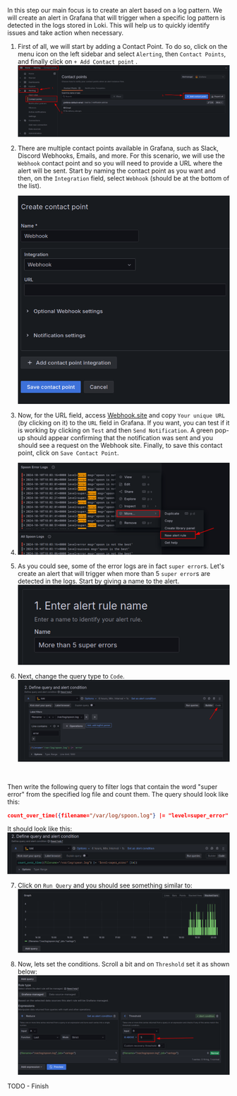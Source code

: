 In this step our main focus is to create an alert based on a log pattern. We will create an alert in Grafana that will trigger when a specific log pattern is detected in the logs stored in Loki. This will help us to quickly identify issues and take action when necessary. 

1. First of all, we will start by adding a Contact Point. To do so, click on the menu icon on the left sidebar and select `Alerting`, then `Contact Points`, and finally click on `+ Add Contact point` .
    ![](../assets/add-contact-point.png)

2. There are multiple contact points available in Grafana, such as Slack, Discord Webhooks, Emails, and more. For this scenario, we will use the `Webhook` contact point and so you will need to provide a URL where the alert will be sent. Start by naming the contact point as you want and then, on the `Integration` field, select `Webhook` (should be at the bottom of the list).

    ![](../assets/webhook.png)

3. Now, for the URL field, access [Webhook.site](https://webhook.site/) and copy `Your unique URL` (by clicking on it) to the `URL` field in Grafana. If you want, you can test if it is working by clicking on `Test` and then `Send Notification`. A green pop-up should appear confirming that the notification was sent and you should see a request on the Webhook site. Finally, to save this contact point, click on `Save Contact Point`.

4. 
    ![](../assets/new-alert-rule.png)

6. As you could see, some of the error logs are in fact `super error`s. Let's create an alert that will trigger when more than 5 `super error`s are detected in the logs. 
Start by giving a name to the alert.
    ![](../assets/more-than-five.png)

7. Next, change the query type to `Code`. 
    ![](../assets/change-to-code.png)

<br>

Then write the following query to filter logs that contain the word "super error" from the specified log file and count them. The query should look like this:
```json
count_over_time({filename="/var/log/spoon.log"} |= "level=super_error" [10m])
```

It should look like this:
    ![](../assets/query-super-error.png)

7. Click on `Run Query` and you should see something similar to:
    ![](../assets/query-results-super-error.png)

8. Now, lets set the conditions. Scroll a bit and on `Threshold` set it as shown below:
    ![](../assets/five.png) 

TODO - Finish